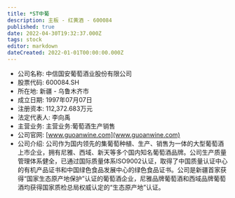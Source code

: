 ```yaml
---
title: *ST中葡
description: 主板 - 红黄酒 - 600084
published: true
date: 2022-04-30T19:32:37.000Z
tags: stock
editor: markdown
dateCreated: 2022-01-01T00:00:00.000Z
---
```


- 公司名称: 中信国安葡萄酒业股份有限公司
- 股票代码: 600084.SH
- 所在地: 新疆 - 乌鲁木齐市
- 成立日期: 1997年07月07日
- 注册资本: 112,372.683万元
- 法定代表人: 李向禹
- 主营业务: 主营业务:葡萄酒生产销售
- 公司官网: [www.guoanwine.com](www.guoanwine.com)
- 公司介绍: 公司作为国内领先的集葡萄种植、生产、销售为一体的大型葡萄酒上市企业，拥有尼雅、西域、新天等多个国内知名葡萄酒品牌。公司生产质量管理体系健全，已通过国际质量体系ISO9002认证，取得了中国质量认证中心的有机产品证书和中国绿色食品发展中心的绿色食品证书。公司是新疆首家获得“国家生态原产地保护”认证的葡萄酒企业，尼雅品牌葡萄酒和西域品牌葡萄酒均获得国家质检总局权威认定的“生态原产地”认证。


